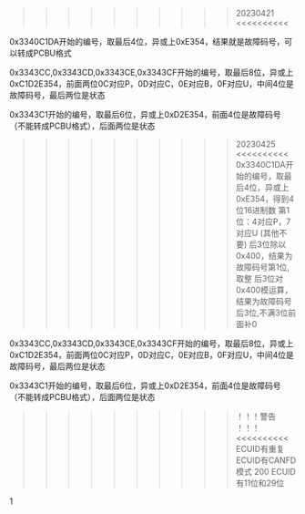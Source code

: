 >>>>>>>>>> 20230421 <<<<<<<<<<

0x3340C1DA开始的编号，取最后4位，异或上0xE354，结果就是故障码号，可以转成PCBU格式

0x3343CC,0x3343CD,0x3343CE,0x3343CF开始的编号，取最后8位，异或上0xC1D2E354，前面两位0C对应P，0D对应C，0E对应B，0F对应U，中间4位是故障码号，最后两位是状态

0x3343C1开始的编号，取最后6位，异或上0xD2E354，前面4位是故障码号（不能转成PCBU格式），后面两位是状态

>>>>>>>>>> 20230425 <<<<<<<<<<
0x3340C1DA开始的编号，取最后4位，异或上0xE354，得到4位16进制数
第1位：4对应P，7对应U (其他不要)
后3位除以0x400，结果为故障码号第1位, 取整
后3位对0x400模运算，结果为故障码号后3位,不满3位前面补0

0x3343CC,0x3343CD,0x3343CE,0x3343CF开始的编号，取最后8位，异或上0xC1D2E354，前面两位0C对应P，0D对应C，0E对应B，0F对应U，中间4位是故障码号，最后两位是状态

0x3343C1开始的编号，取最后6位，异或上0xD2E354，前面4位是故障码号（不能转成PCBU格式），后面两位是状态
>>>>>>>>>> ！！！警告 ！！！ <<<<<<<<<<
ECUID有重复
ECUID有CANFD模式 200
ECUID有11位和29位


1 